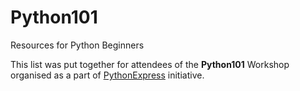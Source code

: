 # Python101

Resources for Python Beginners

This list was put together for attendees of the **Python101** Workshop organised as a part of [PythonExpress](https://pythonexpress.in/) initiative. 
